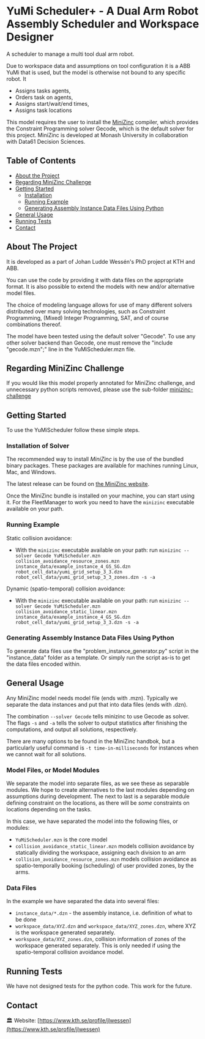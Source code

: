 <!-- PROJECT HEADLINE -->
<br />
<p align="left">

  <h1 align="left">YuMi Scheduler+ - A Dual Arm Robot Assembly Scheduler and Workspace Designer </h1>

</p>

A scheduler to manage a multi tool dual arm robot.

Due to workspace data and assumptions on tool configuration it is a ABB YuMi that is used, but the model is otherwise not bound to any specific robot.
It
* Assigns tasks agents,
* Orders task on agents,
* Assigns start/wait/end times,
* Assigns task locations

This model requires the user to install the <a href="https://www.minizinc.org/software.html">MiniZinc</a> compiler, which provides the Constraint Programming solver Gecode, which is the default solver for this project.
MiniZinc is developed at Monash University in collaboration with Data61 Decision Sciences.

<!-- TABLE OF CONTENTS -->
## Table of Contents

* [About the Project](#about-the-project)
* [Regarding MiniZinc Challenge](#regarding-minizinc-challenge)
* [Getting Started](#getting-started)
  * [Installation](#installation-of-solver)
  * [Running Example](#running-example)
  * [Generating Assembly Instance Data Files Using Python](#generating-assembly-instance-data-files-using-python)
* [General Usage](#general-usage)
* [Running Tests](#running-tests)
* [Contact](#contact)


<!-- ABOUT THE PROJECT -->
## About The Project

It is developed as a part of Johan Ludde Wessén's PhD project at KTH and ABB.

You can use the code by providing it with data files on the appropriate format.
It is also possible to extend the models with new and/or alternative model files.

The choice of modeling language allows for use of many different solvers distributed over many solving technologies, such as Constraint Programming, (Mixed) Integer Programming, SAT, and of course combinations thereof.

The model have been tested using the default solver "Gecode".
To use any other solver backend than Gecode, one must remove the "include "gecode.mzn";" line in the YuMiScheduler.mzn file.

<!-- Regarding MiniZinc Challenge -->
## Regarding MiniZinc Challenge

If you would like this model properly annotated for MiniZinc challenge, and unnecessary python scripts removed, please use the sub-folder [minizinc-challenge](https://github.com/LuddeWessen/assembly-robot-manager-minizinc/tree/main/minizinc-challenge)


<!-- GETTING STARTED -->
## Getting Started

To use the YuMiScheduler follow these simple steps.

### Installation of Solver

The recommended way to install _MiniZinc_ is by the use of the bundled binary
packages. These packages are available for machines running Linux, Mac, and
Windows.

The latest release can be found on [the MiniZinc
website](http://www.minizinc.org/software.html).

Once the MiniZinc bundle is installed on your machine, you can start using it.
For the FleetManager to work you need to have the `minizinc` executable available on your path.

### Running Example

Static collision avoidance:
 - With the `minizinc` executable available on your path: run `minizinc --solver Gecode YuMiScheduler.mzn collision_avoidance_resource_zones.mzn instance_data/example_instance_4_GS_SG.dzn robot_cell_data/yumi_grid_setup_3_3.dzn robot_cell_data/yumi_grid_setup_3_3_zones.dzn -s -a
`

Dynamic (spatio-temporal) collision avoidance:
- With the `minizinc` executable available on your path: run `minizinc --solver Gecode YuMiScheduler.mzn collision_avoidance_static_linear.mzn instance_data/example_instance_4_GS_SG.dzn robot_cell_data/yumi_grid_setup_3_3.dzn -s -a
`

### Generating Assembly Instance Data Files Using Python

To generate data files use the "problem_instance_generator.py" script in the "instance_data" folder as a template. Or simply run the script as-is to get the data files encoded within.

## General Usage

Any MiniZinc model needs model file (ends with .mzn). Typically we separate the data instances and put that into data files (ends with .dzn).

The combination `--solver Gecode` tells minizinc to use Gecode as solver.
The flags `-s` and `-a` tells the solver to output statistics after finishing the computations, and output all solutions, respectively.

There are many options to be found in the MiniZinc handbok, but a particularly useful command is `-t time-in-milliseconds` for instances when we cannot wait for all solutions.

### Model Files, or Model Modules

We separate the model into separate files, as we see these as separable modules. We hope to create alternatives to the last modules depending on assumptions during development.
The next to last is a separable module defining constraint on the locations, as there will be _some_ constraints on locations depending on the tasks.

In this case, we have separated the model into the following files, or modules:
* `YuMiScheduler.mzn` is the core model
* `collision_avoidance_static_linear.mzn` models collision avoidance by statically dividing the workspace, assigning each division to an arm
* `collision_avoidance_resource_zones.mzn` models collision avoidance as spatio-temporally booking (scheduling) of user provided zones, by the arms.

### Data Files

In the example we have separated the data into several files:
* `instance_data/*.dzn` - the assembly instance, i.e. definition of what to be done
* `workspace_data/XYZ.dzn` and `workspace_data/XYZ_zones.dzn`, where XYZ is the workspace generated separately.
* `workspace_data/XYZ_zones.dzn`, collision information of zones of the workspace generated separately. This is only needed if using the spatio-temporal collision avoidance model.


<!-- Tests -->
## Running Tests

We have not designed tests for the python code. This work for the future.


<!-- CONTACT -->
## Contact

🏛 Website: [https://www.kth.se/profile/jlwessen](https://www.kth.se/profile/jlwessen)
